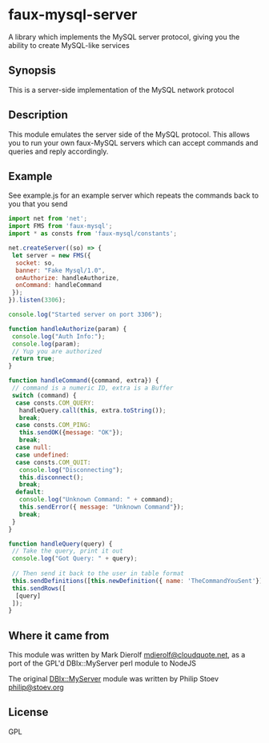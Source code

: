 # faux-mysql-server
A library which implements the MySQL server protocol, giving you the ability to create MySQL-like services

## Synopsis

This is a server-side implementation of the MySQL network protocol

## Description

This module emulates the server side of the MySQL protocol. This allows you to run your own faux-MySQL servers which can accept commands and queries and reply accordingly.

## Example

See example.js for an example server which repeats the commands back to you that you send

```javascript
import net from 'net';
import FMS from 'faux-mysql';
import * as consts from 'faux-mysql/constants';

net.createServer((so) => {
 let server = new FMS({
  socket: so,
  banner: "Fake Mysql/1.0",
  onAuthorize: handleAuthorize,
  onCommand: handleCommand
 });
}).listen(3306);

console.log("Started server on port 3306");

function handleAuthorize(param) {
 console.log("Auth Info:");
 console.log(param);
 // Yup you are authorized
 return true;
}

function handleCommand({command, extra}) {
 // command is a numeric ID, extra is a Buffer
 switch (command) {
  case consts.COM_QUERY:
   handleQuery.call(this, extra.toString());
   break;
  case consts.COM_PING:
   this.sendOK({message: "OK"});
   break;
  case null:
  case undefined:
  case consts.COM_QUIT:
   console.log("Disconnecting");
   this.disconnect();
   break;
  default:
   console.log("Unknown Command: " + command);
   this.sendError({ message: "Unknown Command"});
   break;
 }
}

function handleQuery(query) {
 // Take the query, print it out
 console.log("Got Query: " + query);
 
 // Then send it back to the user in table format
 this.sendDefinitions([this.newDefinition({ name: 'TheCommandYouSent'})]);
 this.sendRows([
  [query]
 ]);
}
```

## Where it came from

This module was written by Mark Dierolf <mdierolf@cloudquote.net>, as a port of the GPL'd DBIx::MyServer perl module to NodeJS

The original [DBIx::MyServer](https://metacpan.org/pod/DBIx::MyServer) module was written by Philip Stoev <philip@stoev.org>

## License

GPL
